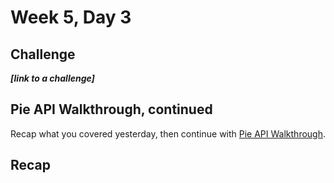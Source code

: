 # Week 5, Day 3


## Challenge

***[link to a challenge]***





## Pie API Walkthrough, continued

Recap what you covered yesterday, then continue with [Pie API Walkthrough](../pieAPIWalkthrough.md).






## Recap

